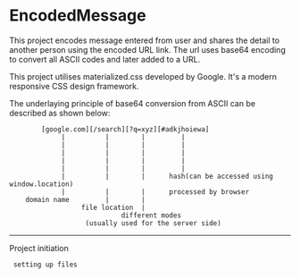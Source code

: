# EncodedMessage
This project encodes message entered from user and shares the detail to another person using the encoded URL link.
The url uses base64 encoding to convert all ASCII codes and later added to a URL.

This project utilises materialized.css developed by Google. It's a modern responsive CSS design framework.

The underlaying principle of base64 conversion from ASCII can be described as shown below:

            [google.com][/search][?q=xyz][#adkjhoiewa]
                 |          |        |         |
                 |          |        |         |
                 |          |        |         |
                 |          |        |         |
                 |          |        |         |
                 |          |        |      hash(can be accessed using window.location)
                 |          |        |      processed by browser
        domain name         |        |        
                      file location  |          
                                different modes
                       (usually used for the server side)

---

Project initiation

     setting up files